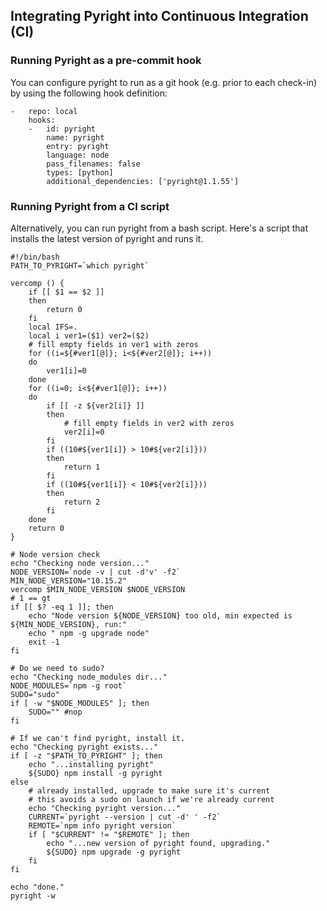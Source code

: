 ## Integrating Pyright into Continuous Integration (CI)

### Running Pyright as a pre-commit hook

You can configure pyright to run as a git hook (e.g. prior to each check-in) by using the following hook definition:
```
-   repo: local
    hooks:
    -   id: pyright
        name: pyright
        entry: pyright
        language: node
        pass_filenames: false
        types: [python]
        additional_dependencies: ['pyright@1.1.55']
```

### Running Pyright from a CI script

Alternatively, you can run pyright from a bash script. Here's a script that installs the latest version of pyright and runs it.

```
#!/bin/bash
PATH_TO_PYRIGHT=`which pyright`

vercomp () {
    if [[ $1 == $2 ]]
    then
        return 0
    fi
    local IFS=.
    local i ver1=($1) ver2=($2)
    # fill empty fields in ver1 with zeros
    for ((i=${#ver1[@]}; i<${#ver2[@]}; i++))
    do
        ver1[i]=0
    done
    for ((i=0; i<${#ver1[@]}; i++))
    do
        if [[ -z ${ver2[i]} ]]
        then
            # fill empty fields in ver2 with zeros
            ver2[i]=0
        fi
        if ((10#${ver1[i]} > 10#${ver2[i]}))
        then
            return 1
        fi
        if ((10#${ver1[i]} < 10#${ver2[i]}))
        then
            return 2
        fi
    done
    return 0
}

# Node version check
echo "Checking node version..."
NODE_VERSION=`node -v | cut -d'v' -f2`
MIN_NODE_VERSION="10.15.2"
vercomp $MIN_NODE_VERSION $NODE_VERSION
# 1 == gt
if [[ $? -eq 1 ]]; then
    echo "Node version ${NODE_VERSION} too old, min expected is ${MIN_NODE_VERSION}, run:"
    echo " npm -g upgrade node"
    exit -1
fi

# Do we need to sudo?
echo "Checking node_modules dir..."
NODE_MODULES=`npm -g root`
SUDO="sudo"
if [ -w "$NODE_MODULES" ]; then
    SUDO="" #nop
fi

# If we can't find pyright, install it.
echo "Checking pyright exists..."
if [ -z "$PATH_TO_PYRIGHT" ]; then
    echo "...installing pyright"
    ${SUDO} npm install -g pyright
else
    # already installed, upgrade to make sure it's current
    # this avoids a sudo on launch if we're already current
    echo "Checking pyright version..."
    CURRENT=`pyright --version | cut -d' ' -f2`
    REMOTE=`npm info pyright version`
    if [ "$CURRENT" != "$REMOTE" ]; then
        echo "...new version of pyright found, upgrading."
        ${SUDO} npm upgrade -g pyright
    fi
fi

echo "done."
pyright -w
```
